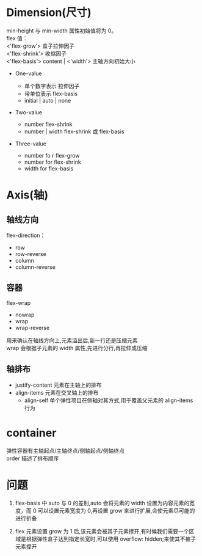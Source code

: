 # Dimension(尺寸)

min-height 与 min-width 属性初始值将为 0。  
flex 值：  
<'flex-grow'> 盒子拉伸因子  
<'flex-shrink'> 收缩因子  
<'flex-basis'> content | <'width'> 主轴方向初始大小

- One-value

  - 单个数字表示 拉伸因子
  - 带单位表示 flex-basis
  - initial | auto | none

- Two-value

  - number flex-shrink
  - number | width flex-shrink 或 flex-basis

- Three-value

  - number fo r flex-grow
  - number for flex-shrink
  - width for flex-basis

# Axis(轴)

## 轴线方向

flex-direction：

- row
- row-reverse
- column
- column-reverse

## 容器

flex-wrap

- nowrap
- wrap
- wrap-reverse

用来确认在轴线方向上,元素溢出后,新一行还是压缩元素  
wrap 会根据子元素的 width 属性,先进行分行,再拉伸或压缩

## 轴排布

- justify-content 元素在主轴上的排布
- align-items 元素在交叉轴上的排布
  - align-self 单个弹性项目在侧轴对其方式,用于覆盖父元素的 align-items 行为

# container

弹性容器有主轴起点/主轴终点/侧轴起点/侧轴终点  
order 描述了排布顺序

# 问题

1. flex-basis 中 auto 与 0 的差别,auto 会将元素的 width 设置为内容元素的宽度，而 0 可以设置元素宽度为 0,再设置 grow 来进行扩展,会使元素尽可能的进行折叠

2. flex 元素设置 grow 为 1 后,该元素会被其子元素撑开,有时候我们需要一个区域是根据弹性盒子达到指定长宽时,可以使用 overflow: hidden;来使其不被子元素撑开
